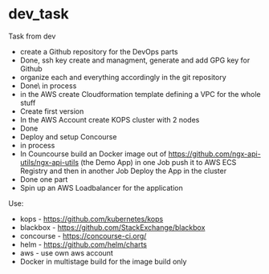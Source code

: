 # dev_task




Task from dev


- create a Github repository for the DevOps parts 
- Done, ssh key create and managment, generate and add GPG key for Github
- organize each and everything accordingly in the git repository
- Done\ in process
- in the AWS create Cloudformation template defining a VPC for the whole stuff
- Create first version
- In the AWS Account create KOPS cluster with 2 nodes
- Done 
- Deploy and setup Concourse
- in process 
- In Councourse build an Docker image out of https://github.com/ngx-api-utils/ngx-api-utils (the Demo App) in one Job push it to AWS ECS Registry and then in another Job Deploy the App in the cluster
- Done one part
- Spin up an AWS Loadbalancer for the application


Use:
- kops - https://github.com/kubernetes/kops
- blackbox - https://github.com/StackExchange/blackbox
- concourse - https://concourse-ci.org/
- helm - https://github.com/helm/charts
- aws - use own aws account
- Docker in multistage build for the image build only

